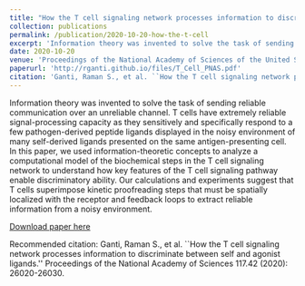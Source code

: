 ```yaml
---
title: "How the T cell signaling network processes information to discriminate between self and agonist ligands"
collection: publications
permalink: /publication/2020-10-20-how-the-t-cell
excerpt: 'Information theory was invented to solve the task of sending reliable communication over an unreliable channel. T cells have extremely reliable signal-processing capacity as they sensitively and specifically respond to a few pathogen-derived peptide ligands displayed in the noisy environment of many self-derived ligands presented on the same antigen-presenting cell. In this paper, we used information-theoretic concepts to analyze a computational model of the biochemical steps in the T cell signaling network to understand how key features of the T cell signaling pathway enable discriminatory ability. Our calculations and experiments suggest that T cells superimpose kinetic proofreading steps that must be spatially localized with the receptor and feedback loops to extract reliable information from a noisy environment.'
date: 2020-10-20
venue: 'Proceedings of the National Academy of Sciences of the United States of America'
paperurl: 'http://rganti.github.io/files/T_Cell_PNAS.pdf'
citation: 'Ganti, Raman S., et al. ``How the T cell signaling network processes information to discriminate between self and agonist ligands.'' Proceedings of the National Academy of Sciences 117.42 (2020): 26020-26030.'
---
```

Information theory was invented to solve the task of sending reliable communication over an unreliable channel. T cells have extremely reliable signal-processing capacity as they sensitively and specifically respond to a few pathogen-derived peptide ligands displayed in the noisy environment of many self-derived ligands presented on the same antigen-presenting cell. In this paper, we used information-theoretic concepts to analyze a computational model of the biochemical steps in the T cell signaling network to understand how key features of the T cell signaling pathway enable discriminatory ability. Our calculations and experiments suggest that T cells superimpose kinetic proofreading steps that must be spatially localized with the receptor and feedback loops to extract reliable information from a noisy environment.

[Download paper here](http://rganti.github.io/files/T_Cell_PNAS.pdf)

Recommended citation: Ganti, Raman S., et al. ``How the T cell signaling network processes information to discriminate between self and agonist ligands.'' Proceedings of the National Academy of Sciences 117.42 (2020): 26020-26030.